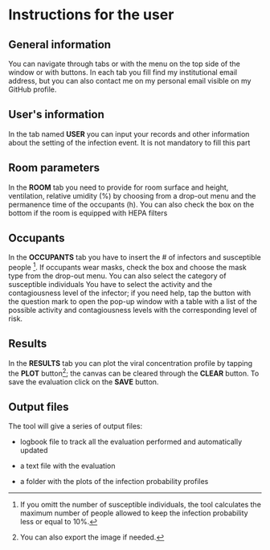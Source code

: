 # Instructions for the user 
## General information

You can navigate through tabs or with the menu on the top side of the window or with buttons. 
In each tab you fill find my institutional email address, but you can also contact me on my personal email visible on my GitHub profile.  

## User's information
In the tab named **USER** you can input your records and other information about the setting of the infection event.
It is not mandatory to fill this part

## Room parameters
In the **ROOM** tab you need to provide for room surface and height, ventilation, relative umidity (%) by choosing from a drop-out menu and the permanence time of the occupants (h).
You can also check the box on the bottom if the room is equipped with HEPA filters
## Occupants
In the **OCCUPANTS** tab you have to insert the # of infectors and susceptible people [^1]. If occupants wear masks, check the box and choose the mask type from the drop-out menu. You can also select the category of susceptible individuals
You have to select the activity and the contagiousness level of the infector; if you need help, tap the button with the question mark to open the pop-up window with a table with a list of the possible activity and contagiousness levels with the corresponding level of risk.
## Results
In the **RESULTS** tab you can plot the viral concentration profile by tapping the **PLOT** button[^2]; the canvas can be cleared through the **CLEAR** button. To save the evaluation click on the **SAVE** button. 



## Output files

The tool will give a series of output files:
+ logbook file to track all the evaluation performed and automatically updated
* a text file with the evaluation
- a folder with the plots of the infection probability profiles





[^1]: If you omitt the number of susceptible individuals, the tool calculates the maximum number of people allowed to keep the infection probability less or equal to 10%.
[^2]: You can also export the image if needed.











